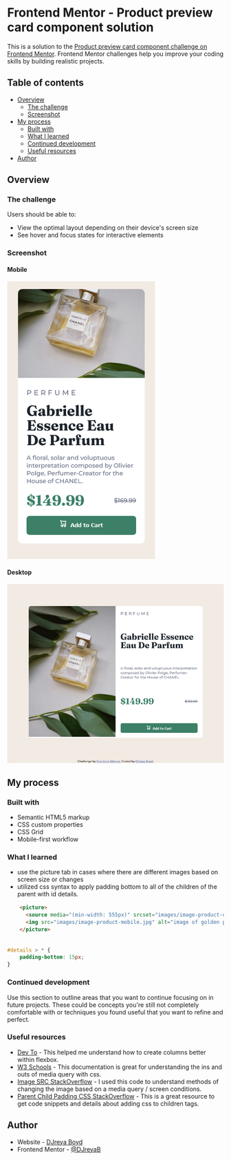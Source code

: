 # Frontend Mentor - Product preview card component solution

This is a solution to the [Product preview card component challenge on Frontend Mentor](https://www.frontendmentor.io/challenges/product-preview-card-component-GO7UmttRfa). Frontend Mentor challenges help you improve your coding skills by building realistic projects. 

## Table of contents

- [Overview](#overview)
  - [The challenge](#the-challenge)
  - [Screenshot](#screenshot)
  <!-- - [Links](#links) -->
- [My process](#my-process)
  - [Built with](#built-with)
  - [What I learned](#what-i-learned)
  - [Continued development](#continued-development)
  - [Useful resources](#useful-resources)
- [Author](#author)
<!-- - [Acknowledgments](#acknowledgments) -->

## Overview

### The challenge

Users should be able to:

- View the optimal layout depending on their device's screen size
- See hover and focus states for interactive elements


### Screenshot

#### Mobile 

![](images/Screenshot%202023-02-18%20at%2023-54-56%20Frontend%20Mentor%20Product%20preview%20card%20component.png)

#### Desktop

![](images/Screenshot%202023-02-18%20at%2023-55-59%20Frontend%20Mentor%20Product%20preview%20card%20component.png)

<!-- ### Links

- Solution URL: [Add solution URL here](https://your-solution-url.com)
- Live Site URL: [Add live site URL here](https://your-live-site-url.com) -->

## My process

### Built with

- Semantic HTML5 markup
- CSS custom properties
- CSS Grid
- Mobile-first workflow


### What I learned
- use the picture tab in cases where there are different images based on screen size or changes
- utilized css syntax to apply padding bottom to all of the children of the parent with id details.


```html
    <picture>
      <source media="(min-width: 555px)" srcset="images/image-product-desktop.jpg">
      <img src="images/image-product-mobile.jpg" alt="image of golden perfume bottle laying on a white surface surrounded by green thin leaves">
    </picture>
```
```css

#details > * {
    padding-bottom: 15px;
}
```


### Continued development

Use this section to outline areas that you want to continue focusing on in future projects. These could be concepts you're still not completely comfortable with or techniques you found useful that you want to refine and perfect.



### Useful resources

- [Dev To](https://dev.to/drews256/ridiculously-easy-row-and-column-layouts-with-flexbox-1k01) - This helped me understand how to create columns better within flexbox.
- [W3 Schools](https://www.w3schools.com/css/css3_mediaqueries.asp) - This documentation is great for understanding the ins and outs of media query with css.
- [Image SRC StackOverflow](https://stackoverflow.com/questions/30460681/changing-image-src-depending-on-screen-size) - I used this code to understand methods of changing the image based on a media query / screen conditions.
- [Parent Child Padding CSS StackOverflow](https://stackoverflow.com/questions/6507014/how-to-space-the-children-of-a-div-with-css) - This is a great resource to get code snippets and details about adding css to children tags.

## Author

- Website - [DJreya Boyd](https://www.djreyaboyd.com)
- Frontend Mentor - [@DJreyaB](https://www.frontendmentor.io/profile/DJreyaB)
